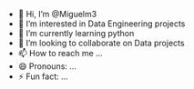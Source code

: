- 👋 Hi, I’m @Miguelm3
- 👀 I’m interested in Data Engineering projects
- 🌱 I’m currently learning python
- 💞️ I’m looking to collaborate on Data projects
- 📫 How to reach me ...
- 😄 Pronouns: ...
- ⚡ Fun fact: ...

<!---
Miguelm3/Miguelm3 is a ✨ special ✨ repository because its `README.md` (this file) appears on your GitHub profile.
You can click the Preview link to take a look at your changes.
--->
